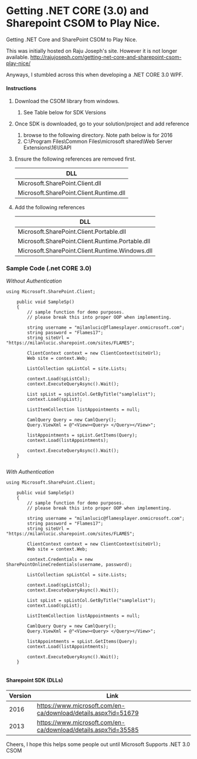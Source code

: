 # Getting .NET CORE (3.0) and Sharepoint CSOM to Play Nice.
Getting .NET Core and SharePoint CSOM to Play Nice.

This was initially hosted on Raju Joseph's site. However it is not longer available.
http://rajujoseph.com/getting-net-core-and-sharepoint-csom-play-nice/

Anyways, I stumbled across this when developing a .NET CORE 3.0 WPF.

#### Instructions ####

 1. Download the CSOM library from windows.
    1. See Table below for SDK Versions
 2. Once SDK is downloaded, go to your solution/project and add reference
    1. browse to the following directory. Note path below is for 2016
    2. C:\Program Files\Common Files\microsoft shared\Web Server Extensions\16\ISAPI
 3. Ensure the following references are removed first.
 
     | DLL |
     | ------------- |
     | Microsoft.SharePoint.Client.dll |
     | Microsoft.SharePoint.Client.Runtime.dll |
  
 4. Add the following references
 
     | DLL |
     | ------------- |
     | Microsoft.SharePoint.Client.Portable.dll |
     | Microsoft.SharePoint.Client.Runtime.Portable.dll |
     | Microsoft.SharePoint.Client.Runtime.Windows.dll |

### Sample Code (.net CORE 3.0) ### 
_Without Authentication_
```
using Microsoft.SharePoint.Client;

    public void SampleSp()
    {
        // sample function for demo purposes.
        // please break this into proper OOP when implementing.

        string username = "milanlucic@flamesplayer.onmicrosoft.com";
        string password = "Flames17";
        string siteUrl = "https://milanlucic.sharepoint.com/sites/FLAMES";

        ClientContext context = new ClientContext(siteUrl);
        Web site = context.Web;

        ListCollection spListCol = site.Lists;

        context.Load(spListCol);
        context.ExecuteQueryAsync().Wait();

        List spList = spListCol.GetByTitle("samplelist");
        context.Load(spList);

        ListItemCollection listAppointments = null;

        CamlQuery Query = new CamlQuery();
        Query.ViewXml = @"<View><Query> </Query></View>";

        listAppointments = spList.GetItems(Query);
        context.Load(listAppointments);

        context.ExecuteQueryAsync().Wait();
    }


```

_With Authentication_
```
using Microsoft.SharePoint.Client;

    public void SampleSp()
    {
        // sample function for demo purposes.
        // please break this into proper OOP when implementing.

        string username = "milanlucic@flamesplayer.onmicrosoft.com";
        string password = "Flames17";
        string siteUrl = "https://milanlucic.sharepoint.com/sites/FLAMES";

        ClientContext context = new ClientContext(siteUrl);
        Web site = context.Web;

        context.Credentials = new SharePointOnlineCredentials(username, password);

        ListCollection spListCol = site.Lists;

        context.Load(spListCol);
        context.ExecuteQueryAsync().Wait();

        List spList = spListCol.GetByTitle("samplelist");
        context.Load(spList);

        ListItemCollection listAppointments = null;

        CamlQuery Query = new CamlQuery();
        Query.ViewXml = @"<View><Query> </Query></View>";

        listAppointments = spList.GetItems(Query);
        context.Load(listAppointments);

        context.ExecuteQueryAsync().Wait();
    }


```
    
#### Sharepoint SDK (DLLs) ####    
Version  | Link
------------- | -------------
2016 | https://www.microsoft.com/en-ca/download/details.aspx?id=51679
2013 | https://www.microsoft.com/en-ca/download/details.aspx?id=35585

Cheers, I hope this helps some people out until Microsoft Supports .NET 3.0 CSOM

